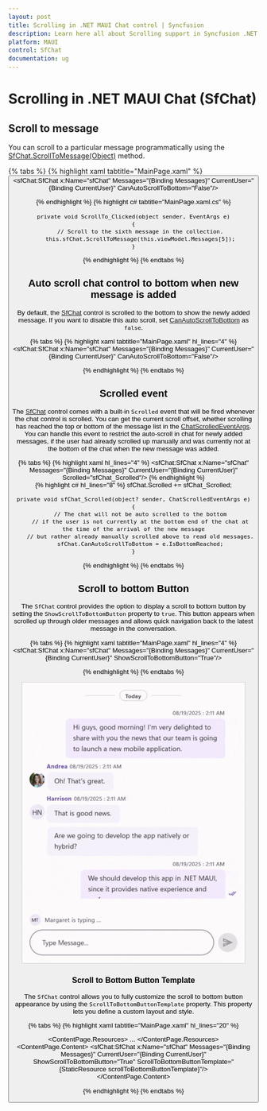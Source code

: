 ```yaml
---
layout: post
title: Scrolling in .NET MAUI Chat control | Syncfusion
description: Learn here all about Scrolling support in Syncfusion .NET MAUI Chat (SfChat) control, its elements, and more.
platform: MAUI
control: SfChat
documentation: ug
---
```


# Scrolling in .NET MAUI Chat (SfChat)

## Scroll to message

You can scroll to a particular message programmatically using the [SfChat.ScrollToMessage(Object)](https://help.syncfusion.com/cr/maui/Syncfusion.Maui.Chat.SfChat.html#Syncfusion_Maui_Chat_SfChat_ScrollToMessage_System_Object_) method.

{% tabs %}
{% highlight xaml tabtitle="MainPage.xaml" %}
    <StackLayout>
        <Button x:Name="ScrollTo" Text="Scroll to message" HeightRequest="100" Clicked="ScrollTo_Clicked" />
        <sfChat:SfChat x:Name="sfChat"
            Messages="{Binding Messages}"
            CurrentUser="{Binding CurrentUser}"
            CanAutoScrollToBottom="False"/>
    </StackLayout>

{% endhighlight %}
{% highlight c# tabtitle="MainPage.xaml.cs" %}

    private void ScrollTo_Clicked(object sender, EventArgs e)
    {
        // Scroll to the sixth message in the collection.
        this.sfChat.ScrollToMessage(this.viewModel.Messages[5]);
    }

{% endhighlight %}
{% endtabs %}

## Auto scroll chat control to bottom when new message is added

By default, the [SfChat](https://help.syncfusion.com/cr/maui/Syncfusion.Maui.Chat.SfChat.html) control is scrolled to the bottom to show the newly added message. If you want to disable this auto scroll, set [CanAutoScrollToBottom](https://help.syncfusion.com/cr/maui/Syncfusion.Maui.Chat.SfChat.html#Syncfusion_Maui_Chat_SfChat_CanAutoScrollToBottom) as `false`.

{% tabs %}
{% highlight xaml tabtitle="MainPage.xaml" hl_lines="4" %}
    <sfChat:SfChat x:Name="sfChat"
                Messages="{Binding Messages}"
                CurrentUser="{Binding CurrentUser}"
                CanAutoScrollToBottom="False"/>  

{% endhighlight %}
{% endtabs %}

## Scrolled event

The [SfChat](https://help.syncfusion.com/cr/maui/Syncfusion.Maui.Chat.SfChat.html) control comes with a built-in `Scrolled` event that will be fired whenever the chat control is scrolled. You can get the current scroll offset, whether scrolling has reached the top or bottom of the message list in the [ChatScrolledEventArgs](https://help.syncfusion.com/cr/maui/Syncfusion.Maui.Chat.ChatScrolledEventArgs.html). You can handle this event to restrict the auto-scroll in chat for newly added messages, if the user had already scrolled up manually and was currently not at the bottom of the chat when the new message was added. 

{% tabs %}
{% highlight xaml hl_lines="4" %}
    <sfChat:SfChat x:Name="sfChat"
                Messages="{Binding Messages}"
                CurrentUser="{Binding CurrentUser}"
                Scrolled="sfChat_Scrolled"/>
{% endhighlight %}  
{% highlight c# hl_lines="8" %}
     sfChat.Scrolled += sfChat_Scrolled;
    
    private void sfChat_Scrolled(object? sender, ChatScrolledEventArgs e)
    {
        // The chat will not be auto scrolled to the bottom
        // if the user is not currently at the bottom end of the chat at the time of the arrival of the new message
        // but rather already manually scrolled above to read old messages.
        sfChat.CanAutoScrollToBottom = e.IsBottomReached;
    }

{% endhighlight %}
{% endtabs %}

## Scroll to bottom Button

The `SfChat` control provides the option to display a scroll to bottom button by setting the `ShowScrollToBottomButton` property to `true`. This button appears when scrolled up through older messages and allows quick navigation back to the latest message in the conversation.

{% tabs %}
{% highlight xaml tabtitle="MainPage.xaml" hl_lines="4" %}
<sfChat:SfChat x:Name="sfChat"
               Messages="{Binding Messages}"
               CurrentUser="{Binding CurrentUser}"
               ShowScrollToBottomButton="True"/>  

{% endhighlight %}
{% endtabs %}

![Scroll to bottom button in .NET MAUI Chat](images/scrolling/maui-chat-scroll-to-bottom-button.gif)

### Scroll to Bottom Button Template

The `SfChat` control allows you to fully customize the scroll to bottom button appearance by using the `ScrollToBottomButtonTemplate` property. This property lets you define a custom layout and style.

{% tabs %}
{% highlight xaml tabtitle="MainPage.xaml" hl_lines="20" %}

<ContentPage.Resources>
    <ResourceDictionary>
        <DataTemplate x:Key="scrollToBottomButtonTemplate">
            <Grid>
                <Label Text="↓"
                       FontSize="30"
                       FontAttributes="Bold"
                       HorizontalOptions="Center"
                       VerticalOptions="Center" />
                       ...
            </Grid>
        </DataTemplate>
    </ResourceDictionary>
</ContentPage.Resources>
<ContentPage.Content>
       <sfChat:SfChat x:Name="sfChat"
                Messages="{Binding Messages}"
                CurrentUser="{Binding CurrentUser}"
                ShowScrollToBottomButton="True"
                ScrollToBottomButtonTemplate="{StaticResource scrollToBottomButtonTemplate}"/>  
</ContentPage.Content>

{% endhighlight %}
{% endtabs %}